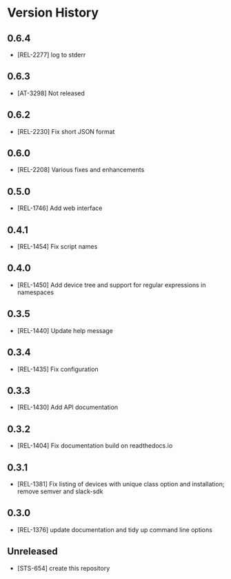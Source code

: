 # Version History

## 0.6.4

* [REL-2277] log to stderr

## 0.6.3

* [AT-3298] Not released

## 0.6.2

* [REL-2230] Fix short JSON format

## 0.6.0

* [REL-2208] Various fixes and enhancements

## 0.5.0

* [REL-1746] Add web interface

## 0.4.1

* [REL-1454] Fix script names 

## 0.4.0

* [REL-1450] Add device tree and support for regular expressions in namespaces

## 0.3.5

* [REL-1440] Update help message

## 0.3.4

* [REL-1435] Fix configuration

## 0.3.3

* [REL-1430] Add API documentation

## 0.3.2

* [REL-1404] Fix documentation build on readthedocs.io

## 0.3.1

* [REL-1381] Fix listing of devices with unique class option and installation; remove semver and slack-sdk

## 0.3.0

* [REL-1376] update documentation and tidy up command line options 

## Unreleased

* [STS-654] create this repository
